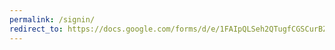 ```yaml
---
permalink: /signin/
redirect_to: https://docs.google.com/forms/d/e/1FAIpQLSeh2QTugfCGSCurBZ12tHiJxKxA6BtP-_r0a-6ShvRfSNcbAQ/viewform?usp=sf_link
---
```


